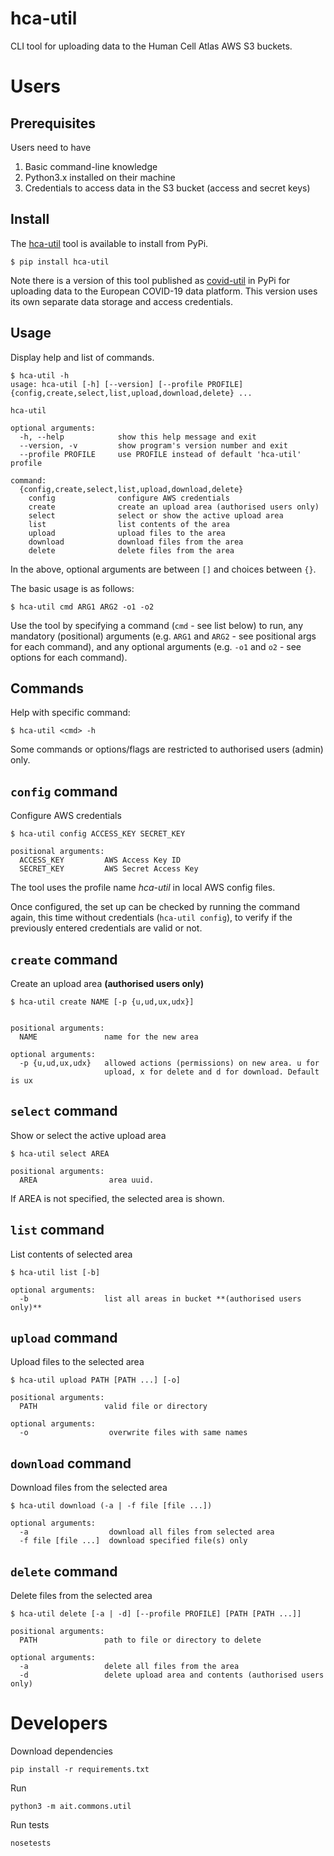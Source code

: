 # hca-util

CLI tool for uploading data to the Human Cell Atlas AWS S3 buckets.

# Users

## Prerequisites
Users need to have
1. Basic command-line knowledge
2. Python3.x installed on their machine
3. Credentials to access data in the S3 bucket (access and secret keys)

## Install
The [hca-util](https://pypi.org/project/hca-util/) tool is available to install from PyPi.

```shell script
$ pip install hca-util
```

Note there is a version of this tool published as [covid-util](https://pypi.org/project/covid-util/) in PyPi for uploading data to the European COVID-19 data platform. This version uses its own separate data storage and access credentials. 
                           
## Usage

Display help and list of commands.

```shell script
$ hca-util -h
usage: hca-util [-h] [--version] [--profile PROFILE] {config,create,select,list,upload,download,delete} ...

hca-util

optional arguments:
  -h, --help            show this help message and exit
  --version, -v         show program's version number and exit
  --profile PROFILE     use PROFILE instead of default 'hca-util' profile

command:
  {config,create,select,list,upload,download,delete}
    config              configure AWS credentials
    create              create an upload area (authorised users only)
    select              select or show the active upload area
    list                list contents of the area
    upload              upload files to the area
    download            download files from the area
    delete              delete files from the area
```

In the above, optional arguments are between `[]` and choices between `{}`.

The basic usage is as follows:

```shell script
$ hca-util cmd ARG1 ARG2 -o1 -o2
```

Use the tool by specifying a command (`cmd` - see list below) to run, any mandatory (positional) arguments (e.g. `ARG1` and `ARG2` - see positional args for each command), and any optional arguments (e.g. `-o1` and `o2` - see options for each command).

## Commands

Help with specific command:

```shell script
$ hca-util <cmd> -h
```

Some commands or options/flags are restricted to authorised users (admin) only.

## `config` command

Configure AWS credentials

```shell script
$ hca-util config ACCESS_KEY SECRET_KEY

positional arguments:
  ACCESS_KEY         AWS Access Key ID
  SECRET_KEY         AWS Secret Access Key
```

The tool uses the profile name _hca-util_ in local AWS config files.

Once configured, the set up can be checked by running the command again, this time without credentials (`hca-util config`), to verify if the previously entered credentials are valid or not.

## `create` command

Create an upload area **(authorised users only)**

```shell script
$ hca-util create NAME [-p {u,ud,ux,udx}]


positional arguments:
  NAME               name for the new area

optional arguments:
  -p {u,ud,ux,udx}   allowed actions (permissions) on new area. u for
                     upload, x for delete and d for download. Default is ux
```

## `select` command

Show or select the active upload area

```shell script
$ hca-util select AREA

positional arguments:
  AREA                area uuid. 
```

If AREA is not specified, the selected area is shown.

## `list` command

List contents of selected area

```shell script
$ hca-util list [-b]

optional arguments:
  -b                 list all areas in bucket **(authorised users only)**
```

## `upload` command

Upload files to the selected area

```shell script
$ hca-util upload PATH [PATH ...] [-o]

positional arguments:
  PATH               valid file or directory

optional arguments:
  -o                  overwrite files with same names
```


## `download` command

Download files from the selected area

```shell script
$ hca-util download (-a | -f file [file ...])

optional arguments:
  -a                  download all files from selected area
  -f file [file ...]  download specified file(s) only
```

## `delete` command

Delete files from the selected area

```shell script
$ hca-util delete [-a | -d] [--profile PROFILE] [PATH [PATH ...]]

positional arguments:
  PATH               path to file or directory to delete

optional arguments:
  -a                 delete all files from the area
  -d                 delete upload area and contents (authorised users only)
```

# Developers
Download dependencies
```
pip install -r requirements.txt
```

Run 

```shell script
python3 -m ait.commons.util
```

Run tests

```shell script
nosetests
```
